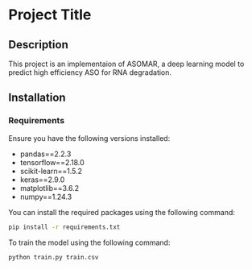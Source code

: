 # Project Title

## Description
This project is an implementaion of ASOMAR, a deep learning model to predict high efficiency ASO for RNA degradation.

## Installation

### Requirements
Ensure you have the following versions installed:

- pandas==2.2.3
- tensorflow==2.18.0
- scikit-learn==1.5.2
- keras==2.9.0
- matplotlib==3.6.2
- numpy==1.24.3

You can install the required packages using the following command:

```bash
pip install -r requirements.txt
```

To train the model using the following command:

```bash
python train.py train.csv
```

